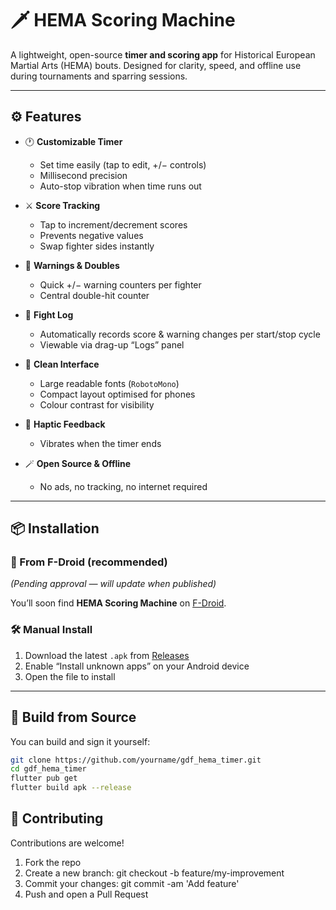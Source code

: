 # 🗡️ HEMA Scoring Machine

A lightweight, open-source **timer and scoring app** for Historical European Martial Arts (HEMA) bouts.
Designed for clarity, speed, and offline use during tournaments and sparring sessions.

---

## ⚙️ Features

- 🕐 **Customizable Timer**
  - Set time easily (tap to edit, +/− controls)
  - Millisecond precision
  - Auto-stop vibration when time runs out

- ⚔️ **Score Tracking**
  - Tap to increment/decrement scores
  - Prevents negative values
  - Swap fighter sides instantly

- 🚨 **Warnings & Doubles**
  - Quick +/− warning counters per fighter
  - Central double-hit counter

- 🧾 **Fight Log**
  - Automatically records score & warning changes per start/stop cycle
  - Viewable via drag-up “Logs” panel

- 🎨 **Clean Interface**
  - Large readable fonts (`RobotoMono`)
  - Compact layout optimised for phones
  - Colour contrast for visibility

- 📳 **Haptic Feedback**
  - Vibrates when the timer ends

- 🪄 **Open Source & Offline**
  - No ads, no tracking, no internet required

---

## 📦 Installation

### 🧭 From F-Droid (recommended)
*(Pending approval — will update when published)*

You’ll soon find **HEMA Scoring Machine** on [F-Droid](https://f-droid.org/).

### 🛠️ Manual Install
1. Download the latest `.apk` from [Releases](https://github.com/kstepanovdev/gdf_hema_timer/releases)
2. Enable “Install unknown apps” on your Android device
3. Open the file to install

---

## 🧰 Build from Source

You can build and sign it yourself:

```bash
git clone https://github.com/yourname/gdf_hema_timer.git
cd gdf_hema_timer
flutter pub get
flutter build apk --release
```

## 🤝 Contributing
Contributions are welcome!
  1. Fork the repo
  2. Create a new branch: git checkout -b feature/my-improvement
  3. Commit your changes: git commit -am 'Add feature'
  4. Push and open a Pull Request
